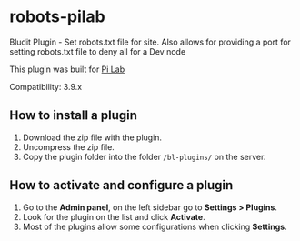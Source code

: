 # robots-pilab
Bludit Plugin - Set robots.txt file for site. Also allows for providing a port for setting robots.txt file to deny all for a Dev node

This plugin was built for [Pi Lab](https://pilab.dev)

Compatibility: 3.9.x

## How to install a plugin
1. Download the zip file with the plugin.
2. Uncompress the zip file.
3. Copy the plugin folder into the folder `/bl-plugins/` on the server.

## How to activate and configure a plugin
1. Go to the **Admin panel**, on the left sidebar go to **Settings > Plugins**.
2. Look for the plugin on the list and click **Activate**.
3. Most of the plugins allow some configurations when clicking **Settings**.
